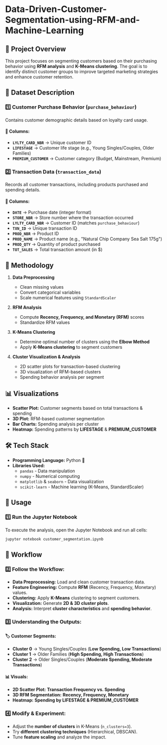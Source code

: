 # Data-Driven-Customer-Segmentation-using-RFM-and-Machine-Learning

## 📌 Project Overview
This project focuses on segmenting customers based on their purchasing behavior using **RFM analysis** and **K-Means clustering**. The goal is to identify distinct customer groups to improve targeted marketing strategies and enhance customer retention.

## 📂 Dataset Description  

### 1️⃣ Customer Purchase Behavior (`purchase_behaviour`)  
Contains customer demographic details based on loyalty card usage.  

#### 🔹 Columns:  
- **`LYLTY_CARD_NBR`** → Unique customer ID  
- **`LIFESTAGE`** → Customer life stage (e.g., Young Singles/Couples, Older Families)  
- **`PREMIUM_CUSTOMER`** → Customer category (Budget, Mainstream, Premium)  

### 2️⃣ Transaction Data (`transaction_data`)  
Records all customer transactions, including products purchased and spending details.  

#### 🔹 Columns:  
- **`DATE`** → Purchase date (integer format)  
- **`STORE_NBR`** → Store number where the transaction occurred  
- **`LYLTY_CARD_NBR`** → Customer ID (matches `purchase_behaviour`)  
- **`TXN_ID`** → Unique transaction ID  
- **`PROD_NBR`** → Product ID  
- **`PROD_NAME`** → Product name (e.g., "Natural Chip Company Sea Salt 175g")  
- **`PROD_QTY`** → Quantity of product purchased  
- **`TOT_SALES`** → Total transaction amount (in $)  

## 🚀 Methodology
1. **Data Preprocessing**  
   - Clean missing values  
   - Convert categorical variables  
   - Scale numerical features using `StandardScaler`  

2. **RFM Analysis**  
   - Compute **Recency, Frequency, and Monetary (RFM)** scores  
   - Standardize RFM values  

3. **K-Means Clustering**  
   - Determine optimal number of clusters using the **Elbow Method**  
   - Apply **K-Means clustering** to segment customers  

4. **Cluster Visualization & Analysis**  
   - 2D scatter plots for transaction-based clustering  
   - 3D visualization of RFM-based clusters  
   - Spending behavior analysis per segment  

## 📊 Visualizations
- **Scatter Plot:** Customer segments based on total transactions & spending  
- **3D Plot:** RFM-based customer segmentation  
- **Bar Charts:** Spending analysis per cluster  
- **Heatmap:** Spending patterns by **LIFESTAGE** & **PREMIUM_CUSTOMER**  

## 🛠️ Tech Stack
- **Programming Language:** Python 🐍  
- **Libraries Used:**
  - `pandas` - Data manipulation  
  - `numpy` - Numerical computing  
  - `matplotlib` & `seaborn` - Data visualization  
  - `scikit-learn` - Machine learning (K-Means, StandardScaler)
 
## 📌 Usage

### 1️⃣ Run the Jupyter Notebook
To execute the analysis, open the Jupyter Notebook and run all cells:  
```sh
jupyter notebook customer_segmentation.ipynb
```
## 📌 Workflow  

### 2️⃣ Follow the Workflow:  
- **Data Preprocessing:** Load and clean customer transaction data.  
- **Feature Engineering:** Compute **RFM** (Recency, Frequency, Monetary) values.  
- **Clustering:** Apply **K-Means** clustering to segment customers.  
- **Visualization:** Generate **2D & 3D cluster plots**.  
- **Analysis:** Interpret **cluster characteristics** and **spending behavior**.  

### 3️⃣ Understanding the Outputs:  

#### 🏷️ **Customer Segments:**  
- **Cluster 0** → Young Singles/Couples (**Low Spending, Low Transactions**)  
- **Cluster 1** → Older Families (**High Spending, High Transactions**)  
- **Cluster 2** → Older Singles/Couples (**Moderate Spending, Moderate Transactions**)  

#### 📊 **Visuals:**  
- **2D Scatter Plot:** **Transaction Frequency vs. Spending**  
- **3D RFM Segmentation:** **Recency, Frequency, Monetary**  
- **Heatmap:** **Spending by LIFESTAGE & PREMIUM_CUSTOMER**  

### 4️⃣ Modify & Experiment:  
- Adjust the **number of clusters** in K-Means (`n_clusters=3`).  
- Try **different clustering techniques** (Hierarchical, DBSCAN).  
- Tune **feature scaling** and analyze the impact.  
